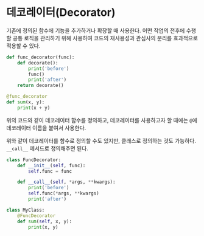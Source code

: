 # 데코레이터(Decorator)

기존에 정의된 함수에 기능을 추가하거나 확장할 때 사용한다. 어떤 작업의 전후에 수행할 공통 로직을 관리하기 위해 사용하여 코드의 재사용성과 관심사의 분리를 효과적으로 적용할 수 있다.

```python
def func_decorator(func):
    def decorate():
        print('before')
        func()
        print('after')
    return decorate()

@func_decorator
def sum(x, y):
    print(x + y)
```
위의 코드와 같이 데코레이터 함수를 정의하고, 데코레이터를 사용하고자 할 때에는 `@`에 데코레이터 이름을 붙여서 사용한다.

위와 같이 데코레이터를 함수로 정의할 수도 있지만, 클래스로 정의하는 것도 가능하다. `__call__` 메서드로 정의해주면 된다.

```python
class FuncDecorator:
    def __init__(self, func):
        self.func = func

    def __call__(self, *args, **kwargs):
        print('before')
        self.func(*args, **kwargs)
        print('after')

class MyClass:
    @FuncDecorator
    def sum(self, x, y):
        print(x, y)
```
